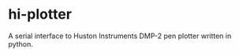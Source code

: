 hi-plotter
==========

A serial interface to Huston Instruments DMP-2 pen plotter written in python.
